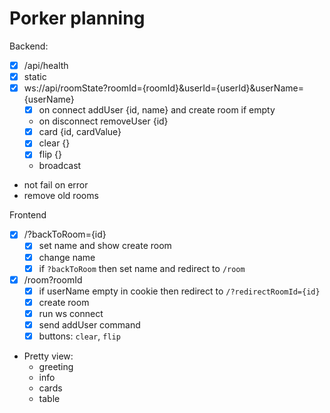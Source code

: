 # Porker planning

Backend:

- [x] /api/health
- [x] static 
- [x] ws://api/roomState?roomId={roomId}&userId={userId}&userName={userName}
  - [x] on connect addUser {id, name} and create room if empty
  - on disconnect removeUser {id}
  - [x] card {id, cardValue}
  - [x] clear {}
  - [x] flip {}
  - broadcast
- not fail on error 
- remove old rooms

Frontend

* [x] /?backToRoom={id}
  * [x] set name and show create room
  * [x] change name
  * [x] if `?backToRoom` then set name and redirect to `/room`
* [x] /room?roomId
  * [x] if userName empty in cookie then redirect to `/?redirectRoomId={id}`
  * [x] create room
  * [x] run ws connect
  * [x] send addUser command
  * [x] buttons: `clear`, `flip`
* Pretty view:
  * greeting
  * info
  * cards
  * table 


